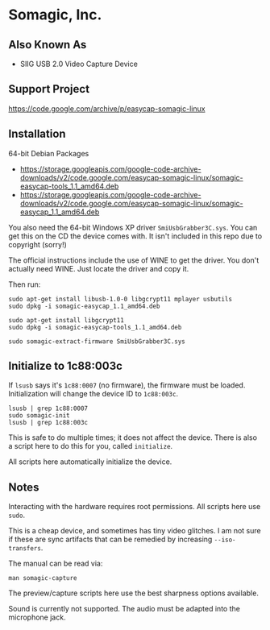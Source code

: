# Somagic, Inc.

## Also Known As
- SIIG USB 2.0 Video Capture Device

## Support Project
https://code.google.com/archive/p/easycap-somagic-linux

## Installation
64-bit Debian Packages
- https://storage.googleapis.com/google-code-archive-downloads/v2/code.google.com/easycap-somagic-linux/somagic-easycap-tools_1.1_amd64.deb
- https://storage.googleapis.com/google-code-archive-downloads/v2/code.google.com/easycap-somagic-linux/somagic-easycap_1.1_amd64.deb

You also need the 64-bit Windows XP driver `SmiUsbGrabber3C.sys`. You can get this on the CD the device comes with.
It isn't included in this repo due to copyright (sorry!)

The official instructions include the use of WINE to get the driver. You don't actually need WINE. Just locate the driver and copy it.

Then run:
```
sudo apt-get install libusb-1.0-0 libgcrypt11 mplayer usbutils
sudo dpkg -i somagic-easycap_1.1_amd64.deb

sudo apt-get install libgcrypt11
sudo dpkg -i somagic-easycap-tools_1.1_amd64.deb

sudo somagic-extract-firmware SmiUsbGrabber3C.sys
```

## Initialize to 1c88:003c
If `lsusb` says it's `1c88:0007` (no firmware), the firmware must be loaded.
Initialization will change the device ID to `1c88:003c`.

```
lsusb | grep 1c88:0007
sudo somagic-init
lsusb | grep 1c88:003c
```

This is safe to do multiple times; it does not affect the device. There is also a script here to do this for you, called `initialize`.

All scripts here automatically initialize the device.

## Notes
Interacting with the hardware requires root permissions. All scripts here use `sudo`.

This is a cheap device, and sometimes has tiny video glitches.
I am not sure if these are sync artifacts that can be remedied by increasing `--iso-transfers`.

The manual can be read via:

```
man somagic-capture
```

The preview/capture scripts here use the best sharpness options available.

Sound is currently not supported. The audio must be adapted into the microphone jack.
